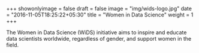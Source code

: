 +++
showonlyimage = false
draft = false
image = "img/wids-logo.jpg"
date = "2016-11-05T18:25:22+05:30"
title = "Women in Data Science"
weight = 1
+++


The Women in Data Science (WiDS) initiative aims to inspire and educate data scientists worldwide, regardless of gender, and support women in the field.


